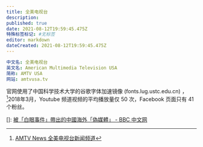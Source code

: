 ```yaml
---
title: 全美电视台
description:
published: true
date: 2021-08-12T19:59:45.475Z
特殊标签标记: #无标签
editor: markdown
dateCreated: 2021-08-12T19:59:45.475Z
---
```


```YAML
中文名: 全美电视台
英文名: American Multimedia Television USA
简称: AMTV USA
网站: amtvusa.tv
```

官网使用了中国科学技术大学的谷歌字体加速镜像 (fonts.lug.ustc.edu.cn) ，[^AMTVN_HP]2018年3月，Youtube 频道视频的平均播放量仅 50 次，Facebook 页面只有 41 个粉丝。

[^AMTVN_HP]: [AMTV News 全美电视台新闻频道](https://web.archive.org/web/20210730132428/https://amtvusa.tv/)

[]: [被「白眼事件」帶出的中國海外「偽媒體」 - BBC 中文网](https://web.archive.org/web/20180319100127/http://www.bbc.com/zhongwen/trad/chinese-news-43434175)
